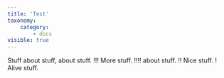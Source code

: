 ```yaml
---
title: 'Test'
taxonomy:
    category:
        - docs
visible: true
---
```



Stuff about stuff, about stuff.
!!! More stuff.
!!!! about stuff.
!! Nice stuff.
! Alive stuff.
